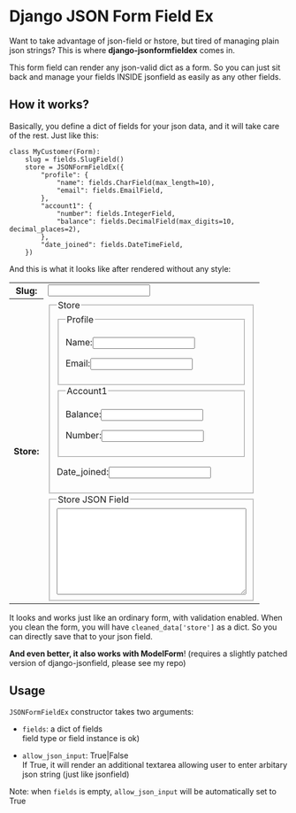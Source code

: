 Django JSON Form Field Ex
=========================

Want to take advantage of json-field or hstore, but tired of managing plain json strings?
This is where **django-jsonformfieldex** comes in.

This form field can render any json-valid dict as a form. So you can just sit back and manage your fields INSIDE jsonfield as easily as any other fields.

How it works?
-------------

Basically, you define a dict of fields for your json data, and it will take care of the rest. Just like this:

    class MyCustomer(Form):
        slug = fields.SlugField()
        store = JSONFormFieldEx({
            "profile": {
                "name": fields.CharField(max_length=10),
    			"email": fields.EmailField,
            },
            "account1": {
    			"number": fields.IntegerField,
    			"balance": fields.DecimalField(max_digits=10, decimal_places=2),
            },
    		"date_joined": fields.DateTimeField,
        })
	
And this is what it looks like after rendered without any style:

<table><tr><th><label for="id_slug">Slug:</label></th><td><input type="text" name="slut" id="id_slut" /></td></tr>
<tr><th><label for="id_store_0">Store:</label></th><td><fieldset class='dictwidget'><legend>Store</legend><fieldset class='dictsubwidget'><legend>Profile</legend><p><label>Name:</label><input id="id_store__profile_name" type="text" name="store_profile_name" maxlength="10" /></p><p><label>Email:</label><input type="text" name="store_profile_email" id="id_store__profile_email" /></p></fieldset><fieldset class='dictsubwidget'><legend>Account1</legend><p><label>Balance:</label><input type="text" name="store_account1_balance" id="id_store__account1_balance" /></p><p><label>Number:</label><input type="text" name="store_account1_number" id="id_store__account1_number" /></p></fieldset><p><label>Date_joined:</label><input type="text" name="store_date_joined" id="id_store__date_joined" /></p></fieldset><fieldset class='dictwidget'><legend>Store JSON Field</legend><textarea id="id_store" rows="10" cols="40" name="store__other"></textarea></fieldset></td></tr>
</table>

It looks and works just like an ordinary form, with validation enabled. When you clean the form, you will have `cleaned_data['store']` as a dict. So you can directly save that to your json field.

**And even better, it also works with ModelForm**! (requires a slightly patched version of django-jsonfield, please see my repo)

Usage
------

`JSONFormFieldEx` constructor takes two arguments:

* `fields`: a dict of fields  
field type or field instance is ok)

* `allow_json_input`: True|False  
If True, it will render an additional textarea allowing user to enter arbitary json string (just like jsonfield)

Note: when `fields` is empty, `allow_json_input` will be automatically set to True
